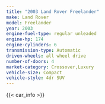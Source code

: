 ```yaml
---
title: "2003 Land Rover Freelander"
make: Land Rover
model: Freelander
year: 2003
engine-fuel-type: regular unleaded
engine-hp: 174
engine-cylinders: 6
transmission-type: Automatic
driven-wheels: all wheel drive
number-of-doors: 4
market-category: Crossover,Luxury
vehicle-size: Compact
vehicle-style: 4dr SUV
---
```


{{< car_info >}}
